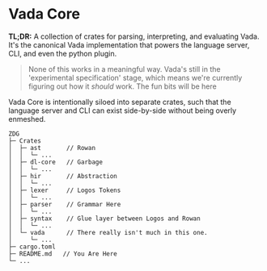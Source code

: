 # Vada Core

**TL;DR:** A collection of crates for parsing, interpreting, and evaluating Vada. It's the canonical Vada implementation that powers the language server, CLI, and even the python plugin.

> None of this works in a meaningful way. Vada's still in the 'experimental specification' stage, which means we're currently figuring out how it _should_ work. The fun bits will be here

Vada Core is intentionally siloed into separate crates, such that the language server and CLI can exist side-by-side without being overly enmeshed.

```Tree
ZDG  
├─ Crates 
│  ├─ ast       // Rowan
│  │  └─ ...
│  ├─ dl-core   // Garbage
│  │  └─ ...
│  ├─ hir       // Abstraction
│  │  └─ ...
│  ├─ lexer     // Logos Tokens
│  │  └─ ...
│  ├─ parser    // Grammar Here
│  │  └─ ...
│  ├─ syntax    // Glue layer between Logos and Rowan
│  │  └─ ...
│  └─ vada      // There really isn't much in this one. 
│     └─ ...
├─ cargo.toml
├─ README.md   // You Are Here
└─ ...
```
